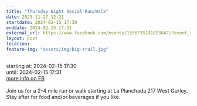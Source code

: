```yaml
---
title: "Thursday Night Social Run/Walk"
date: 2023-11-27 12:21
startdate: 2024-02-15 17:30
enddate: 2024-02-15 17:31
external_url: https://www.facebook.com/events/1556735191823847/?event_time_id=1556735248490508
layout: post
location: 
feature-img: "assets/img/big-trail.jpg"
---
```


starting at: 2024-02-15 17:30<br>until: 2024-02-15 17:31<br><a href="https://www.facebook.com/events/1556735191823847/?event_time_id=1556735248490508">more info on FB</a><br><br>Join us for a 2-4 mile run or walk starting at La Planchada 217 West Gurley. Stay after for food and/or beverages if you like. <br>
  <br>
  
